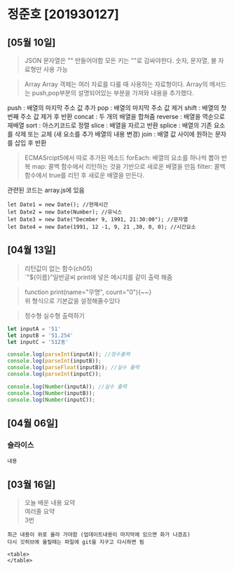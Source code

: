 # 정준호 [201930127]

## [05월 10일]
> JSON
문자열은 "" 만들어야함
모든 키는 ""로 감싸야한다.
숫자, 문자열, 불 자료형만 사용 가능

>Array 
Array 객체는 여러 자료를 다룰 때 사용하는 자료형이다.
Array의 메서드는 push,pop부분의 설명되어있는 부분을 가져와 내용을 추가했다.

push : 배열의 마지막 주소 값 추가
pop : 배열의 마지막 주소 값 제거
shift : 배열의 첫번째 주소 값 제거 후 반환
concat : 두 개의 배열을 합쳐줌
reverse : 배열을 역순으로 재배열
sort : 아스키코드로 정렬
slice : 배열을 자르고 반환
splice : 배열의 기존 요소를 삭제 또는 교체 (새 요소를 추가 배열의 내용 변경)
join : 배열 값 사이에 원하는 문자를 삽입 후 반환

> ECMASrcipt5에서 따로 추가된 메소드
forEach: 배열의 요소를 하나씩 뽑아 반복
map: 콜백 함수에서 리턴하는 것을 기반으로 새로운 배열을 만듬
filter: 콜백 함수에서 true를 리턴 후 새로운 배열을 만든다.

관련된 코드는 array.js에 있음

```JS
let Date1 = new Date(); //현재시간
let Date2 = new Date(Number); //유닉스
let Date3 = new Date("Decmber 9, 1991, 21:30:00"); //문자열
let Date4 = new Date(1991, 12 -1, 9, 21 ,30, 0, 0); //시간요소
```

## [04월 13일]
> 리턴값이 없는 함수(ch05)  
`"${이름}"일반글씨 print에 넣은 메시지를 같이 출력 해줌

> function print(name="무명", count="0"){~~}  
위 형식으로 기본값을 설정해줄수있다

> 정수형 실수형 출력하기
```js
let inputA = '51'
let inputB = '51.254'
let inputC = '512동'

console.log(parseInt(inputA)); //정수출력
console.log(parseInt(inputB));
console.log(parseFloat(inputB)); //실수 출력
console.log(parseInt(inputC)); 

console.log(Number(inputA)); //실수 출력
console.log(Number(inputB));
console.log(Number(inputC));
```

## [04월 06일]
### 슬라이스
    내용
## [03월 16일]
> 오늘 배운 내용 요약 <br/>
> 여러줄 요약 <br> 
> 3번

    최근 내용이 위로 올라 가야함 (업데이트내용이 마지막에 있으면 화가 나겠죠)
    다시 깃허브에 올릴때는 파일에 git을 지구고 다시하면 됨

    <table>
    </table>
